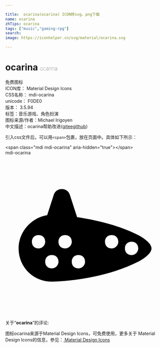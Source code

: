 ```yaml
---

title:  ocarina(ocarina) ICON转svg、png下载
name: ocarina
zhTips: ocarina
tags: ["music","gaming-rpg"]
search: 
image: https://iconhelper.cn/svg/material/ocarina.svg

---
```


# ocarina  <small style="font-size: 60%;font-weight: 100">ocarina</small>


<div class="detail-page">
<p>
<span><span class="badge-success badge">免费图标</span> </span>
<br/>
<span>
ICON库：
<span class="badge-secondary badge">Material Design Icons</span> 
</span>
<br/>
<span>
CSS名称：
<span class="badge-secondary badge">mdi-ocarina</span> 
</span>
<br/>
<span>
unicode：
<span class="badge-secondary badge">F0DE0</span> 
<copy-btn content='F0DE0' btn-title=""></copy-btn>
<copy-btn :content='String.fromCodePoint(parseInt("F0DE0", 16))' btn-title="复制U"></copy-btn>
</span>
<br/>
<span>
版本：
<span class="badge-secondary badge">3.5.94</span> 
</span><br/><span>标签：<span class="badge-light badge"><router-link to="/tags/music.html">音乐</router-link></span><span class="badge-light badge"><router-link to="/tags/gaming-rpg.html">游戏、角色扮演</router-link></span></span>
<br/>
<span>图标来源/作者：<span class="badge-light badge">Michael Irigoyen</span></span> 
<br/>
<span class="zh-detail">中文描述：<span class="badge-primary badge">ocarina</span><span class="help-link"><span>帮助改进</span>(<a href="https://gitee.com/liuwave/icon-helper/edit/master/json/material/ocarina.json" target="_blank" rel="noopener noreferrer">gitee</a><a href="https://github.com/liuwave/icon-helper/edit/master/json/material/ocarina.json" target="_blank" rel="noopener noreferrer">github</a></span>)</span><br/>
</p>
</div>
<div class="alert alert-dark">
  <i class="mdi mdi-ocarina mdi-48px"></i>
  <i class="mdi mdi-ocarina mdi-36px"></i>
  <i class="mdi mdi-ocarina mdi-24px"></i>
  <i class="mdi mdi-ocarina mdi-18px"></i>
</div>
<div>
  <p>引入css文件后，可以用<code>&lt;span&gt;</code>包裹，放在页面中。具体如下所示：    
  </p>
  <div class="alert alert-primary" style="font-size: 14px">
    &lt;span class="mdi mdi-ocarina" aria-hidden="true"&gt;&lt;/span&gt;
    <copy-btn content='<span class="mdi mdi-ocarina" aria-hidden="true"></span>'></copy-btn>
  </div>
  <div class="alert alert-secondary">
    <i class="mdi mdi-ocarina"
    style="font-size: 24px"
    aria-hidden="true"></i> mdi-ocarina
    <copy-btn content="mdi-ocarina" btn-title="复制图标名称"></copy-btn>
  </div>
</div>
<div id="svg" class="svg-wrap">
<svg xmlns="http://www.w3.org/2000/svg" viewBox="0 0 24 24"><path d="M20,12C16.8,10.4 13.4,9.7 10.8,9.3L9.7,5.9C9.3,4.8 7.7,4.8 7.3,5.9L6.3,9C3.9,9.4 2,11.5 2,14C2,16.8 4.2,19 7,19C7,19 14,19 20,16C20,16 22,15 22,14C22,13 20,12 20,12M5,14C4.4,14 4,13.6 4,13C4,12.4 4.4,12 5,12C5.6,12 6,12.4 6,13C6,13.5 5.6,14 5,14M7,17C6.4,17 6,16.6 6,16C6,15.4 6.4,15 7,15C7.6,15 8,15.4 8,16C8,16.5 7.6,17 7,17M9,14C8.4,14 8,13.6 8,13C8,12.4 8.4,12 9,12C9.6,12 10,12.4 10,13C10,13.5 9.6,14 9,14M11,17C10.4,17 10,16.6 10,16C10,15.4 10.4,15 11,15C11.6,15 12,15.4 12,16C12,16.5 11.6,17 11,17M16,14C15.4,14 15,13.6 15,13C15,12.4 15.4,12 16,12C16.6,12 17,12.4 17,13C17,13.5 16.6,14 16,14M19,15C18.4,15 18,14.6 18,14C18,13.4 18.4,13 19,13C19.6,13 20,13.4 20,14C20,14.5 19.6,15 19,15Z" /></svg>
</div>
<detail full-name='mdi-ocarina'></detail>
<div class="icon-detail__container">
<p>关于“<b>ocarina</b>”的评论:</p>
</div>
<Vssue title="关于“ocarina”的评论" />    
<div><p>图标ocarina来源于Material Design Icons，可免费使用，更多关于 Material Design Icons的信息，参见：<a target="_blank" href="https://iconhelper.cn/material.html"> Material Design Icons</a>
</p></div>
